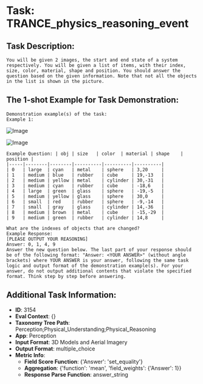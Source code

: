 # Task: TRANCE_physics_reasoning_event

## Task Description:

```
You will be given 2 images, the start and end state of a system respectively. You will be given a list of items, with their index, size, color, material, shape and position. You should answer the question based on the given information. Note that not all the objects in the list is shown in the picture.
```

## The 1-shot Example for Task Demonstration:

```
Demonstration example(s) of the task:
Example 1:
```

![Image](10.png)

![Image](11.png)

```
Example Question: | obj | size   | color  | material | shape    | position |
|-----|--------|--------|----------|----------|----------|
| 0   | large  | cyan   | metal    | sphere   | 3,20     |
| 1   | medium | blue   | rubber   | cube     | 19,-13   |
| 2   | medium | yellow | metal    | cylinder | 30,-31   |
| 3   | medium | cyan   | rubber   | cube     | -18,6    |
| 4   | large  | green  | glass    | sphere   | -19,-5   |
| 5   | medium | yellow | glass    | sphere   | 30,0     |
| 6   | small  | red    | rubber   | sphere   | -9,-14   |
| 7   | small  | gray   | glass    | cylinder | 14,-36   |
| 8   | medium | brown  | metal    | cube     | -15,-29  |
| 9   | medium | green  | rubber   | cylinder | 14,8     |

What are the indexes of objects that are changed?
Example Response:
[PLEASE OUTPUT YOUR REASONING]
Answer: 0, 1, 4, 9
Answer the new question below. The last part of your response should be of the following format: "Answer: <YOUR ANSWER>" (without angle brackets) where YOUR ANSWER is your answer, following the same task logic and output format of the demonstration example(s). For your answer, do not output additional contents that violate the specified format. Think step by step before answering.
```

## Additional Task Information:

- **ID**: 3154
- **Eval Context**: {}
- **Taxonomy Tree Path**: Perception;Physical_Understanding;Physical_Reasoning
- **App**: Perception
- **Input Format**: 3D Models and Aerial Imagery
- **Output Format**: multiple_choice
- **Metric Info**:
  - **Field Score Function**: {'Answer': 'set_equality'}
  - **Aggregation**: {'function': 'mean', 'field_weights': {'Answer': 1}}
  - **Response Parse Function**: answer_string
